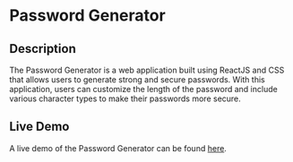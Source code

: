 <h1>Password Generator</h1>
<h2>Description</h2>
<p>The Password Generator is a web application built using ReactJS and CSS that allows users to generate strong and secure passwords. With this application, users can customize the length of the password and include various character types to make their passwords more secure.</p>

<h2>Live Demo</h2>
<p>A live demo of the Password Generator can be found <a href="[password-generator-armaan.netlify.app](https://password-generator-armaan.netlify.app/)https://password-generator-armaan.netlify.app/">here</a>.</p>

